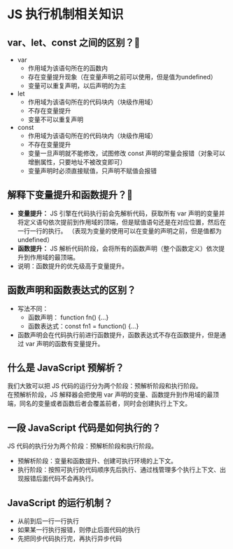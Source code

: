 # JS 执行机制相关知识
## var、let、const 之间的区别？:star2:
- var
	- 作用域为该语句所在的函数内
	- 存在变量提升现象（在变量声明之前可以使用，但是值为undefined）
	- 变量可以重复声明，以后声明的为主
- let 
	- 作用域为该语句所在的代码块内（块级作用域）
	- 不存在变量提升
	- 变量不可以重复声明
- const
	- 作用域为该语句所在的代码块内（块级作用域）
	- 不存在变量提升
	- 变量一旦声明就不能修改，试图修改 const 声明的常量会报错（对象可以增删属性，只要地址不被改变即可）
	- 变量声明时必须直接赋值，只声明不赋值会报错

## 解释下变量提升和函数提升？:star2:
- **变量提升：** JS 引擎在代码执行前会先解析代码，获取所有 var 声明的变量并将定义语句依次提前到作用域的顶端，但是赋值语句还是在对应位置，然后在一行一行的执行。
（表现为变量的使用可以在变量的声明之前，但是值都为 undefined）
- **函数提升：** JS 解析代码阶段，会将所有的函数声明（整个函数定义）依次提升到作用域的最顶端。
- 说明：函数提升的优先级高于变量提升。

## 函数声明和函数表达式的区别？
- 写法不同：
	- 函数声明： function fn() {...}
	- 函数表达式：const fn1 = function() {...}
- 函数声明会在代码执行前进行函数提升，函数表达式不存在函数提升，但是通过 var 声明的函数有变量提升。

## 什么是 JavaScript 预解析？
我们大致可以把 JS 代码的运行分为两个阶段：预解析阶段和执行阶段。      
在预解析阶段，JS 解释器会把使用 var 声明的变量、函数提升到作用域的最顶端，同名的变量或者函数后者会覆盖前者，同时会创建执行上下文。

## 一段 JavaScript 代码是如何执行的？
JS 代码的执行分为两个阶段：预解析阶段和执行阶段。
- 预解析阶段：变量和函数提升、创建可执行环境的上下文。
- 执行阶段：按照可执行的代码顺序先后执行、通过栈管理多个执行上下文、出现报错后面代码不会再执行。

## JavaScript 的运行机制？
- 从前到后一行一行执行
- 如果某一行执行报错，则停止后面代码的执行
- 先把同步代码执行完，再执行异步代码
